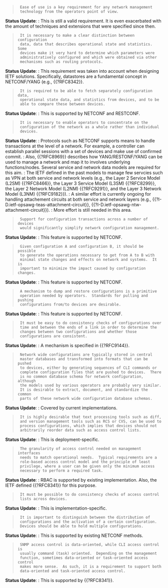 
>      Ease of use is a key requirement for any network management
>      technology from the operators point of view.

**Status Update**:
: This is still a valid requirement. It is
       even exacerbated with the amount of techniques and extensions
       that were specified since then.

>      It is necessary to make a clear distinction between configuration
>      data, data that describes operational state and statistics.  Some
>      devices make it very hard to determine which parameters were
>      administratively configured and which were obtained via other
>      mechanisms such as routing protocols.

**Status Update**:
: This requirement was taken into account when
       designing IETF solutions. Specifically, datastores are a fundamental
       concept in NETCONF/YANG (e.g., {{?RFC8342}}.

>      It is required to be able to fetch separately configuration data,
>      operational state data, and statistics from devices, and to be
>      able to compare these between devices.

**Status Update**:
: This is supported by NETCONF and RESTCONF.

>      It is necessary to enable operators to concentrate on the
>      configuration of the network as a whole rather than individual
>      devices.

**Status Update**:
: Protocols such as NETCONF supports means to
       handle transactions at the level of a network. For example, a
       controller can establish parallel sessions with a set of devices
       and make use of confirmed commit.
: Also, {{?RFC8969}} describes
       how YANG/RESTONF/YANG can be used to manage a network and map it
       to involves underlying functions/nodes. Several service and network
       data models are required for this aim.
: The IETF defined in the past
       models to manage few servcies such as VPN at both service and network
       levels (e.g.,  the Layer 2 Service Model (L2SM) {{?RFC8466}},
       the Layer 3 Service Model (L3SM) {{?RFC8299}}, the Layer 2 Network Model (L2NM) {{?RFC9291}},
       and the Layer 3 Network Model (L3NM) {{?RFC9182}}).
: A similar effort is currently
       ongoing for handling attachement circuits at both service and network layers (e.g.,
       {{?I-D.ietf-opsawg-teas-attachment-circuit}}, {{?I-D.ietf-opsawg-ntw-attachment-circuit}}).
: More effort is still needed in this area.

>      Support for configuration transactions across a number of devices
>      would significantly simplify network configuration management.

**Status Update**:
: This feature is supported by NETCONF.

>      Given configuration A and configuration B, it should be possible
>      to generate the operations necessary to get from A to B with
>      minimal state changes and effects on network and systems.  It is
>      important to minimize the impact caused by configuration changes.

**Status Update**:
: This feature is supported by NETCONF.

>      A mechanism to dump and restore configurations is a primitive
>      operation needed by operators.  Standards for pulling and pushing
>      configurations from/to devices are desirable.

**Status Update**:
: This feature is supported by NETCONF.

>      It must be easy to do consistency checks of configurations over
>      time and between the ends of a link in order to determine the
>      changes between two configurations and whether those
>      configurations are consistent.

**Status Update**:
: A mechanism is specified in {{?RFC9144}}.

>      Network wide configurations are typically stored in central
>      master databases and transformed into formats that can be pushed
>      to devices, either by generating sequences of CLI commands or
>      complete configuration files that are pushed to devices.  There
>      is no common database schema for network configuration, although
>      the models used by various operators are probably very similar.
>      It is desirable to extract, document, and standardize the common
>      parts of these network wide configuration database schemas.

**Status Update**:
: Covered by current implementations.

>      It is highly desirable that text processing tools such as diff,
>      and version management tools such as RCS or CVS, can be used to
>      process configurations, which implies that devices should not
>      arbitrarily reorder data such as access control lists.

**Status Update**:
: This is deployment-specific.

>      The granularity of access control needed on management interfaces
>      needs to match operational needs.  Typical requirements are a
>      role-based access control model and the principle of least
>      privilege, where a user can be given only the minimum access
>      necessary to perform a required task.

**Status Update**:
: RBAC is supported by existing implementation. Also,
       the IETF defined {{?RFC8341}} for this purpose.

>      It must be possible to do consistency checks of access control
>      lists across devices.

**Status Update**:
: This is implementation-specific.

>      It is important to distinguish between the distribution of
>      configurations and the activation of a certain configuration.
>      Devices should be able to hold multiple configurations.

**Status Update**:
: This is supported by existing NETCONF methods.

>      SNMP access control is data-oriented, while CLI access control is
>      usually command (task) oriented.  Depending on the management
>      function, sometimes data-oriented or task-oriented access control
>      makes more sense.  As such, it is a requirement to support both
>      data-oriented and task-oriented access control.

**Status Update**:
: This is supported by {{?RFC8341}}.
